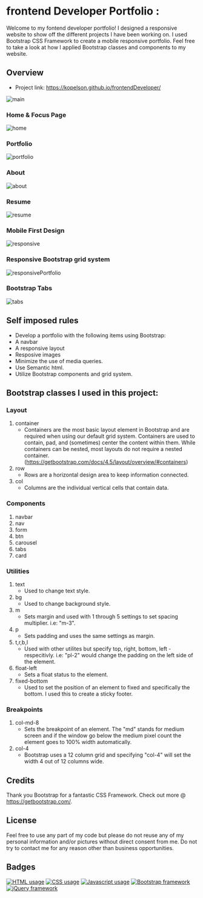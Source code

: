 # frontend Developer Portfolio : 

Welcome to my fontend developer portfolio! I designed a responsive website to show off the different projects I have been working on. I used Bootstrap CSS Framework to create a mobile responsive portfolio. Feel free to take a look at how I applied Bootstrap classes and components to my website.

## Overview

 * Project link: https://kopelson.github.io/frontendDeveloper/

![main](https://user-images.githubusercontent.com/57735283/97096187-44427200-161d-11eb-96ab-dca26a3b79a1.JPG)

### Home & Focus Page

![home](https://user-images.githubusercontent.com/57735283/97096190-486e8f80-161d-11eb-89b7-a160f1a6a95f.gif)

### Portfolio

![portfolio](https://user-images.githubusercontent.com/57735283/97096193-4c9aad00-161d-11eb-9985-89be34e4eefa.gif)

### About

![about](https://user-images.githubusercontent.com/57735283/97096192-4b698000-161d-11eb-8a0b-f750b2fe684d.gif)

### Resume

![resume](https://user-images.githubusercontent.com/57735283/97096199-545a5180-161d-11eb-9a91-eb7c132ef55f.gif)

### Mobile First Design

![responsive](https://user-images.githubusercontent.com/57735283/97096194-4efd0700-161d-11eb-92aa-17cc26acd1a7.gif)

### Responsive Bootstrap grid system

![responsivePortfolio](https://user-images.githubusercontent.com/57735283/97096195-502e3400-161d-11eb-979b-d56229290860.gif)

### Bootstrap Tabs

![tabs](https://user-images.githubusercontent.com/57735283/97096197-52908e00-161d-11eb-8bde-2a1b545e5731.gif)

## Self imposed rules
* Develop a portfolio with the following items using Bootstrap:
* A navbar
* A responsive layout
* Resposive images
* Minimize the use of media queries.
* Use Semantic html.
* Utilize Bootstrap components and grid system.

## Bootstrap classes I used in this project:
### Layout
  1. container
     * Containers are the most basic layout element in Bootstrap and are required when using our default grid system. Containers are used to contain, pad, and (sometimes) center the content within them. While containers can be nested, most layouts do not require a nested container. (https://getbootstrap.com/docs/4.5/layout/overview/#containers)
  2. row
     * Rows are a horizontal design area to keep information connected.
  3. col
     * Columns are the individual vertical cells that contain data.
### Components
  1. navbar
  2. nav
  3. form
  4. btn
  5. carousel
  6. tabs
  7. card
  
### Utilities
  1. text
     * Used to change text style.
  2. bg
     * Used to change background style.
  3. m
     * Sets margin and used with 1 through 5 settings to set spacing multiplier. i.e: "m-3".  
  4. p
     * Sets padding and uses the same settings as margin.
  5. t,r,b,l
     * Used with other utilites but specify top, right, bottom, left - respecitivly. i.e: "pl-2" would change the padding on the left side of the element.
  6. float-left
     * Sets a float status to the element.
  7. fixed-bottom
     * Used to set the position of an element to fixed and specifically the bottom. I used this to create a sticky footer.
### Breakpoints
  1. col-md-8
     * Sets the breakpoint of an element. The "md" stands for medium screen and if the window go below the medium pixel count the element goes to 100% width automatically.
  2. col-4
     * Bootstrap uses a 12 column grid and specifying "col-4" will set the width 4 out of 12 columns wide.
## Credits
Thank you Bootstrap for a fantastic CSS Framework. Check out more @ https://getbootstrap.com/.

## License
Feel free to use any part of my code but please do not reuse any of my personal information and/or pictures without direct consent from me. Do not try to contact me for any reason other than business opportunities.

## Badges
<a href="https://img.shields.io/badge/HTML-79.3%25-red"><img alt="HTML usage" src="https://img.shields.io/badge/HTML-79.3%25-red"></a> <a href="https://img.shields.io/badge/CSS-17.6%25-purple"><img alt="CSS usage" src="https://img.shields.io/badge/CSS-17.6%25-purple"></a> <a href="https://img.shields.io/badge/JavaScript-3.1%25-yellow"><img alt="Javascript usage" src="https://img.shields.io/badge/JavaScript-3.1%25-yellow"></a> <a href="https://img.shields.io/badge/Frameworks-Bootstrap-blue"><img alt="Bootstrap framework" src="https://img.shields.io/badge/Frameworks-Bootstrap-blue"></a> <a href="https://img.shields.io/badge/Frameworks-jQuery-blue"><img alt="jQuery framework" src="https://img.shields.io/badge/Frameworks-jQuery-blue"></a>
